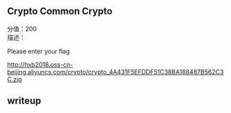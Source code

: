##  Crypto  Common Crypto
分值：200  
描述：  

Please enter your flag

http://hxb2018.oss-cn-beijing.aliyuncs.com/crypto/crypto_4A431F5EFDDF51C38BA188487B562C3C.zip

## writeup  
